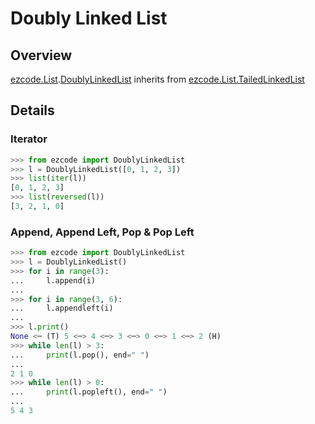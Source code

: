 # Doubly Linked List
## Overview

[ezcode.List](../../src/ezcode/List/__init__.py).[DoublyLinkedList](../../src/ezcode/List/DoublyLinkedList.py#L10) inherits from [ezcode.List.TailedLinkedList](../../src/ezcode/List/TailedLinkedList.py#L9)

## Details
### Iterator
```python
>>> from ezcode import DoublyLinkedList
>>> l = DoublyLinkedList([0, 1, 2, 3])
>>> list(iter(l))
[0, 1, 2, 3]
>>> list(reversed(l))
[3, 2, 1, 0]
```
### Append, Append Left, Pop & Pop Left
```python
>>> from ezcode import DoublyLinkedList
>>> l = DoublyLinkedList()
>>> for i in range(3):
...     l.append(i)
... 
>>> for i in range(3, 6):
...     l.appendleft(i)
... 
>>> l.print()
None <─ (T) 5 <─> 4 <─> 3 <─> 0 <─> 1 <─> 2 (H)
>>> while len(l) > 3:
...     print(l.pop(), end=" ")
... 
2 1 0
>>> while len(l) > 0:
...     print(l.popleft(), end=" ")
... 
5 4 3
```